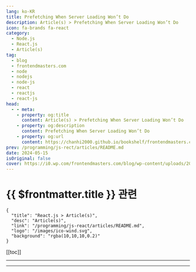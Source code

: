 ```yaml
---
lang: ko-KR
title: Prefetching When Server Loading Won’t Do
description: Article(s) > Prefetching When Server Loading Won’t Do
icon: fa-brands fa-react
category: 
  - Node.js
  - React.js
  - Article(s)
tag: 
  - blog
  - frontendmasters.com
  - node
  - nodejs
  - node-js
  - react
  - reactjs
  - react-js
head:
  - - meta:
    - property: og:title
      content: Article(s) > Prefetching When Server Loading Won’t Do
    - property: og:description
      content: Prefetching When Server Loading Won’t Do
    - property: og:url
      content: https://chanhi2000.github.io/bookshelf/frontendmasters.com/prefetching-when-server-loading-wont-do.html
prev: /programming/js-rect/articles/README.md
date: 2024-05-15
isOriginal: false
cover: https://i0.wp.com/frontendmasters.com/blog/wp-content/uploads/2024/05/image-3.png?w=1792&ssl=1
---
```


# {{ $frontmatter.title }} 관련

```component VPCard
{
  "title": "React.js > Article(s)",
  "desc": "Article(s)",
  "link": "/programming/js-react/articles/README.md",
  "logo": "/images/ico-wind.svg",
  "background": "rgba(10,10,10,0.2)"
}
```

[[toc]]

---

<SiteInfo
  name="Prefetching When Server Loading Won’t Do"
  desc="We'll look at how to use @auth/core, add a Google Provider, and get our sessions persisting in DynamoDB. There is a GitHub repo for reference on everything."
  url="https://frontendmasters.com/news/prefetching-when-server-loading-wont-do/"
  logo="https://frontendmasters.com/favicon.ico"
  preview="https://i0.wp.com/frontendmasters.com/blog/wp-content/uploads/2024/05/image-3.png?w=1792&ssl=1"/>

<!-- TODO: 작성 -->

---

<TagLinks />